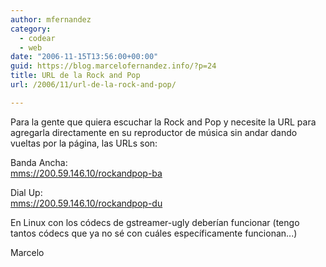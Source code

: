 ```yaml
---
author: mfernandez
category:
  - codear
  - web
date: "2006-11-15T13:56:00+00:00"
guid: https://blog.marcelofernandez.info/?p=24
title: URL de la Rock and Pop
url: /2006/11/url-de-la-rock-and-pop/

---
```

Para la gente que quiera escuchar la Rock and Pop y necesite la URL para agregarla directamente en su reproductor de música sin andar dando vueltas por la página, las URLs son:

Banda Ancha:  
[mms://200.59.146.10/rockandpop-ba](mms://200.59.146.10/rockandpop-ba)

Dial Up:  
[mms://200.59.146.10/rockandpop-du](mms://200.59.146.10/rockandpop-ba)

En Linux con los códecs de gstreamer-ugly deberían funcionar (tengo tantos códecs que ya no sé con cuáles específicamente funcionan...)

Marcelo

